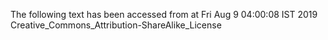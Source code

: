 The following text has been accessed from at Fri Aug 9 04:00:08 IST 2019
Creative_Commons_Attribution-ShareAlike_License

